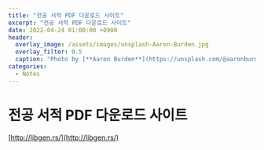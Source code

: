 ```yaml
---
title: "전공 서적 PDF 다운로드 사이트"
excerpt: "전공 서적 PDF 다운로드 사이트"
date: 2022-04-24 01:00:00 +0900
header:
  overlay_image: /assets/images/unsplash-Aaron-Burden.jpg
  overlay_filter: 0.5
  caption: "Photo by [**Aaron Burden**](https://unsplash.com/@aaronburden) on [**Unsplash**](https://unsplash.com/)"
categories:
  - Notes
---
```


# 전공 서적 PDF 다운로드 사이트

[http://libgen.rs/](http://libgen.rs/)

